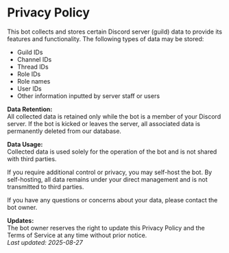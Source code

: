 # Privacy Policy

This bot collects and stores certain Discord server (guild) data to provide its features and functionality. The following types of data may be stored:

- Guild IDs
- Channel IDs
- Thread IDs
- Role IDs
- Role names
- User IDs
- Other information inputted by server staff or users

**Data Retention:**  
All collected data is retained only while the bot is a member of your Discord server. If the bot is kicked or leaves the server, all associated data is permanently deleted from our database.

**Data Usage:**  
Collected data is used solely for the operation of the bot and is not shared with third parties.

If you require additional control or privacy, you may self-host the bot. By self-hosting, all data remains under your direct management and is not transmitted to third parties.

If you have any questions or concerns about your data, please contact the bot owner.

**Updates:**  
The bot owner reserves the right to update this Privacy Policy and the Terms of Service at any time without prior notice.  
_Last updated: 2025-08-27_
